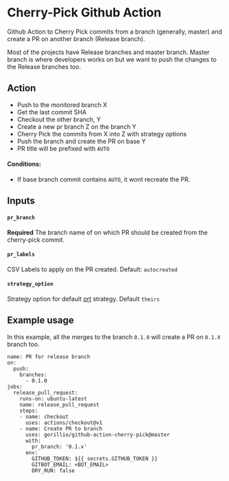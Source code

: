 # Cherry-Pick Github Action

Github Action to Cherry Pick commits from a branch (generally, master) and create a PR 
on another branch (Release branch).

Most of the projects have Release branches and master branch. Master branch is where
developers works on but we want to push the changes to the Release branches too. 


## Action

* Push to the monitored branch X
* Get the last commit SHA
* Checkout the other branch, Y
* Create a new pr branch Z on the branch Y
* Cherry Pick the commits from X into Z with strategy options
* Push the branch and create the PR on base Y 
* PR title will be prefixed with `AUTO`

#### Conditions:
* If base branch commit contains `AUTO`, it wont recreate the PR.

## Inputs

#### `pr_branch`

**Required** The branch name of on which PR should be created from the cherry-pick commit. 

#### `pr_labels`

CSV Labels to apply on the PR created. Default: `autocreated` 

#### `strategy_option`

Strategy option for default [ort](https://git-scm.com/docs/merge-strategies#Documentation/merge-strategies.txt-ort) strategy. Default `theirs`

## Example usage

In this example, all the merges to the branch `0.1.0` will create a PR on `0.1.X` branch too. 

```
name: PR for release branch
on:
  push:
    branches:
      - 0.1.0
jobs:
  release_pull_request:
    runs-on: ubuntu-latest
    name: release_pull_request
    steps:
    - name: checkout
      uses: actions/checkout@v1
    - name: Create PR to branch
      uses: gorillio/github-action-cherry-pick@master
      with:
        pr_branch: '0.1.x'
      env:
        GITHUB_TOKEN: ${{ secrets.GITHUB_TOKEN }}
        GITBOT_EMAIL: <BOT_EMAIL>
        DRY_RUN: false
```
